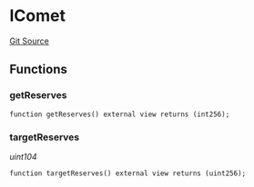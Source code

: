 # IComet
[Git Source](https://github.com/larrythecucumber321/protocol/blob/3222eb21fbb20ddd3d3fa2233072dfa96ea3e340/contracts/plugins/assets/compoundv3/vendor/IComet.sol)


## Functions
### getReserves


```solidity
function getReserves() external view returns (int256);
```

### targetReserves

*uint104*


```solidity
function targetReserves() external view returns (uint256);
```

